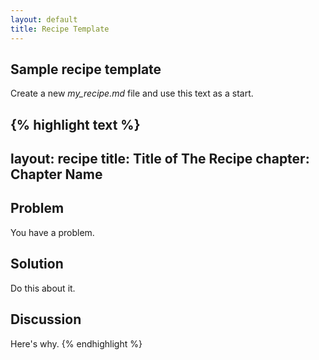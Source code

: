 ```yaml
---
layout: default
title: Recipe Template
---
```


## Sample recipe template

Create a new _my_recipe.md_ file and use this text as a start.

{% highlight text %}
---
layout: recipe
title: Title of The Recipe
chapter: Chapter Name
---
## Problem

You have a problem.

## Solution

Do this about it.

## Discussion

Here's why.
{% endhighlight %}

